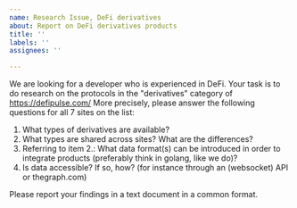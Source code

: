 ```yaml
---
name: Research Issue, DeFi derivatives
about: Report on DeFi derivatives products
title: ''
labels: ''
assignees: ''

---
```


We are looking for a developer who is experienced in DeFi. Your task is to do research on the protocols in the "derivatives" category of https://defipulse.com/
More precisely, please answer the following questions for all 7 sites on the list:

1. What types of derivatives are available?
2. What types are shared across sites? What are the differences?
3. Referring to item 2.:  What data format(s) can be introduced in order to integrate products (preferably think in golang, like we do)?
4. Is data accessible? If so, how? (for instance through an (websocket) API or thegraph.com)

Please report your findings in a text document in a common format.
